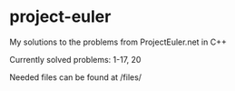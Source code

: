 # project-euler
My solutions to the problems from ProjectEuler.net in C++

Currently solved problems: 1-17, 20    

Needed files can be found at /files/
